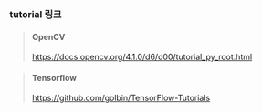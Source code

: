 ### tutorial 링크
> #### OpenCV
> <https://docs.opencv.org/4.1.0/d6/d00/tutorial_py_root.html>

> #### Tensorflow
> <https://github.com/golbin/TensorFlow-Tutorials>
